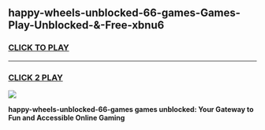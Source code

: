 
## happy-wheels-unblocked-66-games-Games-Play-Unblocked-&-Free-xbnu6
<h3>
<a href="https://premium76.site?title=happy-wheels-unblocked-66-games&ref=24A">CLICK TO PLAY</a></h3>
<hr>

<h3>
<a href="https://premium76.site?title=happy-wheels-unblocked-66-games&ref=24A">CLICK 2 PLAY</a>
  
</h3>

<a href="https://premium76.site?title=happy-wheels-unblocked-66-games&ref=24A"><img src="https://clearcache.store/games.png"></a>


**happy-wheels-unblocked-66-games games unblocked: Your Gateway to Fun and Accessible Online Gaming**
